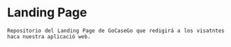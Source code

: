 <div style="text-align: justify;">
    <h1><strong>Landing Page</strong></h1>

    Repositorio del Landing Page de GoCaseGo que redigirá a los visatntes haca nuestra aplicació web.

</div>
